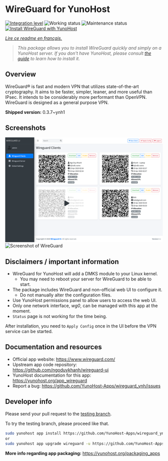 <!--
N.B.: This README was automatically generated by https://github.com/YunoHost/apps/tree/master/tools/README-generator
It shall NOT be edited by hand.
-->

# WireGuard for YunoHost

[![Integration level](https://dash.yunohost.org/integration/wireguard.svg)](https://dash.yunohost.org/appci/app/wireguard) ![Working status](https://ci-apps.yunohost.org/ci/badges/wireguard.status.svg) ![Maintenance status](https://ci-apps.yunohost.org/ci/badges/wireguard.maintain.svg)  
[![Install WireGuard with YunoHost](https://install-app.yunohost.org/install-with-yunohost.svg)](https://install-app.yunohost.org/?app=wireguard)

*[Lire ce readme en français.](./README_fr.md)*

> *This package allows you to install WireGuard quickly and simply on a YunoHost server.
If you don't have YunoHost, please consult [the guide](https://yunohost.org/#/install) to learn how to install it.*

## Overview

WireGuard® is fast and modern VPN that utilizes state-of-the-art cryptography. It aims to be faster, simpler, leaner, and more useful than IPsec. It intends to be considerably more performant than OpenVPN. WireGuard is designed as a general purpose VPN.

**Shipped version:** 0.3.7~ynh1

## Screenshots

![Screenshot of WireGuard](./doc/screenshots/screenshot.png)
![Screenshot of WireGuard](./doc/screenshots/screenshot.png:Zone.Identifier)

## Disclaimers / important information

* WireGuard for YunoHost will add a DMKS module to your Linux kernel.
  * You may need to reboot your server for WireGuard to be able to start.
* The package includes WireGuard and non-official web UI to configure it.
  * Do not manually alter the configuration files.
* Use YunoHost permissions panel to allow users to access the web UI.
* Only one network interface, *wg0*, can be managed with this app at the moment.
* `Status` page is not working for the time being.

After installation, you need to `Apply Config` once in the UI before the VPN service can be started.

## Documentation and resources

* Official app website: <https://www.wireguard.com/>
* Upstream app code repository: <https://github.com/ngoduykhanh/wireguard-ui>
* YunoHost documentation for this app: <https://yunohost.org/app_wireguard>
* Report a bug: <https://github.com/YunoHost-Apps/wireguard_ynh/issues>

## Developer info

Please send your pull request to the [testing branch](https://github.com/YunoHost-Apps/wireguard_ynh/tree/testing).

To try the testing branch, please proceed like that.

``` bash
sudo yunohost app install https://github.com/YunoHost-Apps/wireguard_ynh/tree/testing --debug
or
sudo yunohost app upgrade wireguard -u https://github.com/YunoHost-Apps/wireguard_ynh/tree/testing --debug
```

**More info regarding app packaging:** <https://yunohost.org/packaging_apps>
